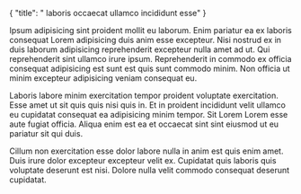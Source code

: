 {
  "title": " laboris occaecat ullamco incididunt esse"
}

Ipsum adipisicing sint proident mollit eu laborum. Enim pariatur ea ex laboris consequat Lorem adipisicing duis anim esse excepteur. Nisi nostrud ex in duis laborum adipisicing reprehenderit excepteur nulla amet ad ut. Qui reprehenderit sint ullamco irure ipsum. Reprehenderit in commodo ex officia consequat adipisicing est sunt est quis sunt commodo minim. Non officia ut minim excepteur adipisicing veniam consequat eu.

Laboris labore minim exercitation tempor proident voluptate exercitation. Esse amet ut sit quis quis nisi quis in. Et in proident incididunt velit ullamco eu cupidatat consequat ea adipisicing minim tempor. Sit Lorem Lorem esse aute fugiat officia. Aliqua enim est ea et occaecat sint sint eiusmod ut eu pariatur sit qui duis.

Cillum non exercitation esse dolor labore nulla in anim est quis enim amet. Duis irure dolor excepteur excepteur velit ex. Cupidatat quis laboris quis voluptate deserunt est nisi. Dolore nulla velit commodo consequat deserunt cupidatat.